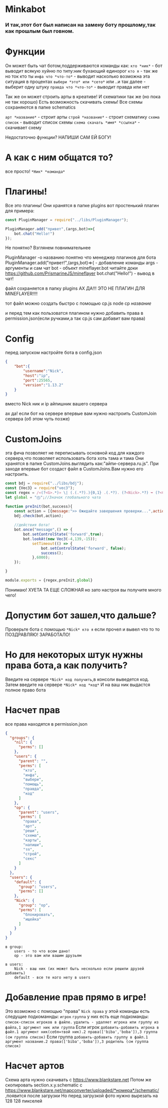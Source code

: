 # Minkabot

### И так,этот бот был написан на замену боту прошлому,так как прошлым был говном.

# Функции

Он может быть чат ботом,поддерживаются команды как:
`кто *ник*` - бот выводит всякую хуйню по типу:*ник* бухающий единорог
`кто я` - так же но ток кто ты
`инфа что *что-то*` - выводит насколько возможна эта ситуация в процентах
`выбери *это* или *сето*` или ..и так далее - выберит одну штуку
`правда что *что-то*` - выводит правда или нет

Так же он может строить арты в креативе!
И схематики так же (но пока не так хорошо)
Есть возможность скачивать схемы!
Все схемы сохраняются в папке schematics

`арт *название*` - строит арты
`строй *название*` - строит схематику
`схема список` - выводит список схемы
`схема скачать *имя* *ссылка*` - скачивает схему

Недостаточно функции? НАПИШИ САМ ЕЙ БОГУ!

# А как с ним общатся то?
все просто! `*Ник* *команда*`
# Плагины!
Все это плагины! Они хранятся в папке plugins
вот простенький плагин для примера:
```js
const PluginManager = require("../libs/PluginManager");

PluginManager.add("привет",(args,bot)=>{
	bot.chat("Hello!")	
});
```
Не понятно? Взглянем повнимательнее

PluginManager -о названию понятно что менеджер плагинов для бота
PluginManager.add("привет!",(args,bot)=>{ - добавление команды
args - аргументы и сам чат
bot - объект mineflayer.bot читайте доки https://github.com/PrismarineJS/mineflayer
bot.chat("Hello!") - вывод в чат!

файл сохраняется в папку plugins
АХ ДА!!! ЭТО НЕ ПЛАГИН ДЛЯ MINEFLAYER!!!!

тот файл можно создать быстро с помощью cp.js
node cp *название*

и перед тем как пользоватся плагином нужно добавить права в permission.json(если ручками,а так cp.js сам добавит вам права)

# Config
перед запуском настройте бота в config.json
```json
{
    "bot":{
        "username":"Nick",
        "host":"ip",
        "port":25565,
        "version":"1.13.2"    
    }
}
```

вместо Nick ник и ip айпишник вашего сервера

ах да! если бот на сервере впервые вам нужно настроить CustomJoin сервера (об этом чуть позже)

# CustomJoins
эта фича позволяет не переписывать основной код для каждого сервера,что позволяет использовать бота хоть тама и тама
Они хранятся в папке CustomJoins.выглядить как:"айпи-сервера.ru.js".
При заходе впервые бот создаст файл в CustomJoins.Вам нужно его настроить.
```js script
const bdj = require("../libs/bdj");
const {Vec3} = require("vec3");
const regex = /«(?<G>.*)» \| (.(.*?).){0,1} .(.*?). (?<Nick>.*?) ➥ (?<Chat>.*)|\[.*? (?<NickL>.*?) -> я\] (?<ChatL>.*)/gm; //РЕДЖЕКС ДЛЯ ПАРСИНГА ЧАТА!
let global = "Ⓖ";//Значок глобального чата

function preInit(bot,success){
    const action = [{message:">> Ожидайте завершения проверки...",action:"rec"},{message:"Авторизация | Войдите в игру, введя пароль /login",action:()=>{bot.chat("/l 12341")}}];
    bdj.check(bot,action);
    
    //действия бота!
    bot.once("message",() => {
        bot.setControlState('forward',true);
        bot.lookAt(new Vec3(-4,139,-15));
            setTimeout(() => {
                bot.setControlState('forward', false);
                success();
            },6000);
    });

}

module.exports = {regex,preInit,global} 
```
Понимаю! ХУЕТА ТА ЕЩЕ СЛОЖНАЯ но зато настроя вы получите много чего!


# Допустим бот зашел,что дальше?
Проверьте бота с помощью `*Nick* кто я`
если прочел и вывел что то то ПОЗДРАВЛЯЮ! ЗАРАБОТАЛО!

# Но для некоторых штук нужны права бота,а как получить?
Введите на сервере `*Nick* код получить`,в консоли выведется код. 
Затем введите на сервере `*Nick* код *код*`
И на ваш ник выдастся полное право бота

# Насчет прав
все права находятся в permission.json
```json
{
  "groups": {
    "nil": {
      "perms": []
    },
    "users": {
      "parent": "",
      "perms": [
        "кто",
        "инфа",
        "выбери",
        "помощь",
        "правда",
        "код"
      ]
    },
    "op": {
      "parent": "users",
      "perms": [
        "права",
        "арт",
        "реши",
        "схема",
        "карты",
        "напиши",
        "тп",
        "строй",
        "секс"
      ]
    }
  },
  "users": {
    "default": {
      "group": "users",
      "perms": []
    },
    "Nick": {
      "group": "op",
      "perms": [
        "блокировать",
        "ищейка"
      ]
    }
  }
}

```
```
в group:
    users - то что всем дано!
    op - это вам или вашим друзьям
```
```
в users:
    Nick - ваш ник (их может быть несколько если решили друзей добавить)
    default - все те кого нету в users
```
# Добавление прав прямо в игре!
Это возможно с помощью "права"
`Nick права`
у этой команды есть следущие подкоманнды:
`игрок` `группа`
у них есть еще подкоманды:
`список-список игроков в файле.`
`удалить - удаляет игрока или группу из файла,1 аргумент ник или группа`
Если игрок 
`добавить-добавить игрока в файл.1 аргумент ник(себя=твой ник).2 права(['biba','boba']),3 группа (см группа список)`
Если группа
`добавить-добавить группу в файл.1 аргумент название.2 права(['biba','boba']),3 родитель (см группа список)`

# Насчет артов
Схема арта нужно скачивать с https://www.blankstare.net
Потом же скопировать section.x.y.schematic с https://www.blankstare.net/mapconverter/uploaded/*номера*/schematic/ ,появится после загрузки 
Но перед загрузкой фото нужно вырезать на 128 128 пикселей
